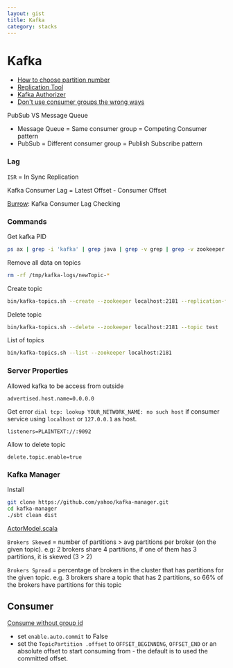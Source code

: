 ```yaml
---
layout: gist
title: Kafka
category: stacks
---
```


# Kafka

- [How to choose partition number](https://www.confluent.io/blog/how-to-choose-the-number-of-topicspartitions-in-a-kafka-cluster/)
- [Replication Tool](https://cwiki.apache.org/confluence/display/KAFKA/Replication+tools)
- [Kafka Authorizer](https://cwiki.apache.org/confluence/display/KAFKA/Kafka+Authorization+Command+Line+Interface)
- [Don't use consumer groups the wrong ways](https://dzone.com/articles/dont-use-apache-kafka-consumer-groups-the-wrong-wa)

PubSub VS Message Queue
- Message Queue = Same consumer group = Competing Consumer pattern
- PubSub = Different consumer group = Publish Subscribe pattern

### Lag

`ISR` = In Sync Replication

Kafka Consumer Lag = Latest Offset - Consumer Offset

[Burrow](https://github.com/linkedin/Burrow): Kafka Consumer Lag Checking


### Commands

Get kafka PID
```bash
ps ax | grep -i 'kafka' | grep java | grep -v grep | grep -v zookeeper | awk '{print $1}'
```

Remove all data on topics
```bash
rm -rf /tmp/kafka-logs/newTopic-*
```

Create topic
```bash
bin/kafka-topics.sh --create --zookeeper localhost:2181 --replication-factor 1 --partitions 1 --topic test
```

Delete topic
```bash
bin/kafka-topics.sh --delete --zookeeper localhost:2181 --topic test
```

List of topics
```bash
bin/kafka-topics.sh --list --zookeeper localhost:2181
```



### Server Properties

Allowed kafka to be access from outside
```properties
advertised.host.name=0.0.0.0
```

Get error `dial tcp: lookup YOUR_NETWORK_NAME: no such host` if consumer service using `localhost` or `127.0.0.1` as host. 
```properties
listeners=PLAINTEXT://:9092 
``` 

Allow to delete topic
```properties
delete.topic.enable=true
```


### Kafka Manager

Install 
```bash
git clone https://github.com/yahoo/kafka-manager.git
cd kafka-manager
./sbt clean dist
```

[ActorModel.scala](https://github.com/yahoo/kafka-manager/blob/5edd5e96ac4a8a3701b8e01922e256c052ce3f29/app/kafka/manager/model/ActorModel.scala#L416-L420)

`Brokers Skewed` = number of partitions > avg partitions per broker (on the given topic).
  e.g: 2 brokers share 4 partitions, if one of them has 3 partitions, it is skewed (3 > 2)

`Brokers Spread` = percentage of brokers in the cluster that has partitions for the given topic.
e.g. 3 brokers share a topic that has 2 partitions, so 66% of the brokers have partitions for this topic


## Consumer

[Consume without group id](https://github.com/confluentinc/confluent-kafka-python/issues/250)
- set `enable.auto.commit` to False
- set the `TopicPartition .offset` to `OFFSET_BEGINNING`, `OFFSET_END` or an absolute offset to start consuming from - the default is to used the committed offset.
